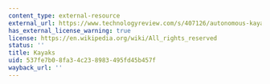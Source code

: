 ```yaml
---
content_type: external-resource
external_url: https://www.technologyreview.com/s/407126/autonomous-kayaks/
has_external_license_warning: true
license: https://en.wikipedia.org/wiki/All_rights_reserved
status: ''
title: Kayaks
uid: 537fe7b0-8fa3-4c23-8983-495fd45b457f
wayback_url: ''
---
```

